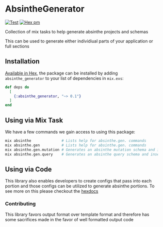 AbsintheGenerator
===

[![Test](https://github.com/MikaAK/absinthe_generator/actions/workflows/test-action.yml/badge.svg)](https://github.com/MikaAK/absinthe_generator/actions/workflows/test-action.yml)
[![Hex pm](http://img.shields.io/hexpm/v/absinthe_generator.svg?style=flat)](https://hex.pm/packages/absinthe_generator)

Collection of mix tasks to help generate absinthe
projects and schemas

This can be used to generate either individiual parts
of your application or full sections

## Installation

[Available in Hex](https://hex.pm/packages/absinthe_generator), the package can be installed
by adding `absinthe_generator` to your list of dependencies in `mix.exs`:

```elixir
def deps do
  [
    {:absinthe_generator, "~> 0.1"}
  ]
end
```

## Using via Mix Task
We have a few commands we gain access to using this package:

```bash
mix absinthe              # Lists help for absinthe.gen. commands
mix absinthe.gen          # Lists help for absinthe.gen. commands
mix absinthe.gen.mutation # Generates an absinthe mutation schema and inserts the record in the base schema.ex
mix absinthe.gen.query    # Generates an absinthe query schema and inserts the record in the base schema.ex
```

## Using via Code
This library also enables developers to create configs that pass into each portion
and those configs can be utilized to generate absinthe portions. To see more on this
please checkout the [hexdocs](https://hex.pm/packages/absinthe_generator)


### Contributing
This library favors output format over template format and
therefore has some sacrifices made in the favor of well formatted output code
